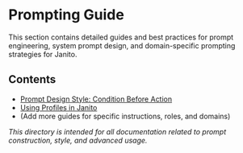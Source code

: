 # Prompting Guide

This section contains detailed guides and best practices for prompt engineering, system prompt design, and domain-specific prompting strategies for Janito.

## Contents
- [Prompt Design Style: Condition Before Action](../../concepts/prompt-design-style.md)
- [Using Profiles in Janito](../profiles.md)
- (Add more guides for specific instructions, roles, and domains)

_This directory is intended for all documentation related to prompt construction, style, and advanced usage._
